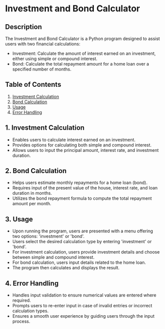 # Investment and Bond Calculator

## Description
The Investment and Bond Calculator is a Python program designed to assist users with two financial calculations:
- Investment: Calculate the amount of interest earned on an investment, either using simple or compound interest.
- Bond: Calculate the total repayment amount for a home loan over a specified number of months.

## Table of Contents
1. [Investment Calculation](#investment-calculation)
2. [Bond Calculation](#bond-calculation)
3. [Usage](#usage)
4. [Error Handling](#error-handling)

## 1. Investment Calculation
- Enables users to calculate interest earned on an investment.
- Provides options for calculating both simple and compound interest.
- Allows users to input the principal amount, interest rate, and investment duration.

## 2. Bond Calculation
- Helps users estimate monthly repayments for a home loan (bond).
- Requires input of the present value of the house, interest rate, and loan duration in months.
- Utilizes the bond repayment formula to compute the total repayment amount per month.

## 3. Usage
- Upon running the program, users are presented with a menu offering two options: 'investment' or 'bond'.
- Users select the desired calculation type by entering 'investment' or 'bond'.
- For investment calculation, users provide investment details and choose between simple and compound interest.
- For bond calculation, users input details related to the home loan.
- The program then calculates and displays the result.

## 4. Error Handling
- Handles input validation to ensure numerical values are entered where required.
- Prompts users to re-enter input in case of invalid entries or incorrect calculation types.
- Ensures a smooth user experience by guiding users through the input process.
